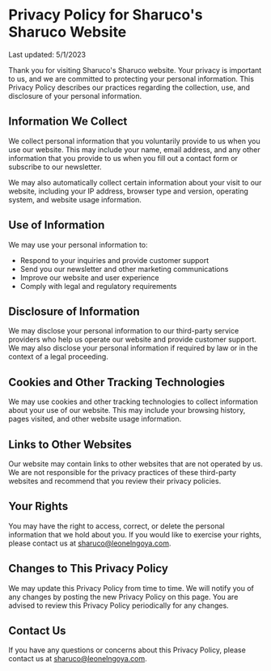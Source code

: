 # Privacy Policy for Sharuco's Sharuco Website

Last updated: 5/1/2023

Thank you for visiting Sharuco's Sharuco website. Your privacy is important to us, and we are committed to protecting your personal information. This Privacy Policy describes our practices regarding the collection, use, and disclosure of your personal information.

## Information We Collect

We collect personal information that you voluntarily provide to us when you use our website. This may include your name, email address, and any other information that you provide to us when you fill out a contact form or subscribe to our newsletter.

We may also automatically collect certain information about your visit to our website, including your IP address, browser type and version, operating system, and website usage information.

## Use of Information

We may use your personal information to:

- Respond to your inquiries and provide customer support
- Send you our newsletter and other marketing communications
- Improve our website and user experience
- Comply with legal and regulatory requirements

## Disclosure of Information

We may disclose your personal information to our third-party service providers who help us operate our website and provide customer support. We may also disclose your personal information if required by law or in the context of a legal proceeding.

## Cookies and Other Tracking Technologies

We may use cookies and other tracking technologies to collect information about your use of our website. This may include your browsing history, pages visited, and other website usage information.

## Links to Other Websites

Our website may contain links to other websites that are not operated by us. We are not responsible for the privacy practices of these third-party websites and recommend that you review their privacy policies.

## Your Rights

You may have the right to access, correct, or delete the personal information that we hold about you. If you would like to exercise your rights, please contact us at sharuco@leonelngoya.com.

## Changes to This Privacy Policy

We may update this Privacy Policy from time to time. We will notify you of any changes by posting the new Privacy Policy on this page. You are advised to review this Privacy Policy periodically for any changes.

## Contact Us

If you have any questions or concerns about this Privacy Policy, please contact us at sharuco@leonelngoya.com.
